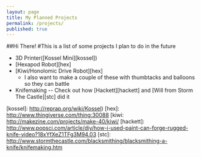 ```yaml
---
layout: page
title: My Planned Projects
permalink: /projects/
published: true
---
```

##Hi There!
#This is a list of some projects I plan to do in the future
* 3D Printer([Kossel Mini][kossel])
* [Hexapod Robot][hex]
* [Kiwi/Honolomic Drive Robot][hex]
  * I also want to make a couple of these with thumbtacks and balloons so they can battle
* Knifemaking -- Check out how [Hackett][hackett] and [Will from Storm The Castle][stc] did it

[kossel]: http://reprap.org/wiki/Kossel)
[hex]: http://www.thingiverse.com/thing:30088
[kiwi: http://makezine.com/projects/make-40/kiwi/
[hackett]: http://www.popsci.com/article/diy/how-i-used-paint-can-forge-rugged-knife-video?18xYfXeZ1TFg3M94.03
[stc]: http://www.stormthecastle.com/blacksmithing/blacksmithing-a-knife/knifemaking.htm